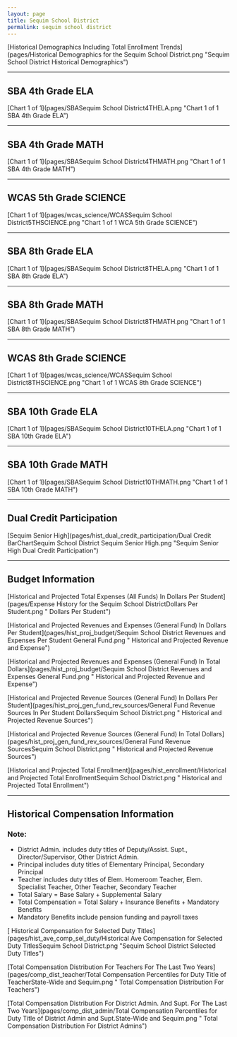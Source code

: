 ```yaml
---
layout: page
title: Sequim School District
permalink: sequim school district
---
```



[Historical Demographics Including Total Enrollment Trends](pages/Historical Demographics for the Sequim School District.png "Sequim School District Historical Demographics")

___

## SBA 4th Grade ELA

[Chart 1 of 1](pages/SBASequim School District4THELA.png "Chart 1 of 1 SBA 4th Grade ELA")


___

## SBA 4th Grade MATH

[Chart 1 of 1](pages/SBASequim School District4THMATH.png "Chart 1 of 1 SBA 4th Grade MATH")


___

## WCAS 5th Grade SCIENCE

[Chart 1 of 1](pages/wcas_science/WCASSequim School District5THSCIENCE.png "Chart 1 of 1 WCA 5th Grade SCIENCE")


___

## SBA 8th Grade ELA

[Chart 1 of 1](pages/SBASequim School District8THELA.png "Chart 1 of 1 SBA 8th Grade ELA")


___

## SBA 8th Grade MATH

[Chart 1 of 1](pages/SBASequim School District8THMATH.png "Chart 1 of 1 SBA 8th Grade MATH")


___

## WCAS 8th Grade SCIENCE

[Chart 1 of 1](pages/wcas_science/WCASSequim School District8THSCIENCE.png "Chart 1 of 1 WCAS 8th Grade SCIENCE")


___

## SBA 10th Grade ELA

[Chart 1 of 1](pages/SBASequim School District10THELA.png "Chart 1 of 1 SBA 10th Grade ELA")


___

## SBA 10th Grade MATH

[Chart 1 of 1](pages/SBASequim School District10THMATH.png "Chart 1 of 1 SBA 10th Grade MATH")


___

## Dual Credit Participation

[Sequim Senior High](pages/hist_dual_credit_participation/Dual Credit BarChartSequim School District Sequim Senior High.png "Sequim Senior High Dual Credit Participation")


___

## Budget Information

[Historical and Projected Total Expenses (All Funds) In Dollars Per Student](pages/Expense History for the Sequim School DistrictDollars Per Student.png " Dollars Per Student")

[Historical and Projected Revenues and Expenses (General Fund) In Dollars Per Student](pages/hist_proj_budget/Sequim School District Revenues and Expenses Per Student General Fund.png " Historical and Projected Revenue and Expense")

[Historical and Projected Revenues and Expenses (General Fund) In Total Dollars](pages/hist_proj_budget/Sequim School District Revenues and Expenses General Fund.png " Historical and Projected Revenue and Expense")

[Historical and Projected Revenue Sources (General Fund) In Dollars Per Student](pages/hist_proj_gen_fund_rev_sources/General Fund Revenue Sources In Per Student DollarsSequim School District.png " Historical and Projected Revenue Sources")

[Historical and Projected Revenue Sources (General Fund) In Total Dollars](pages/hist_proj_gen_fund_rev_sources/General Fund Revenue SourcesSequim School District.png " Historical and Projected Revenue Sources")

[Historical and Projected Total Enrollment](pages/hist_enrollment/Historical and Projected Total EnrollmentSequim School District.png " Historical and Projected Total Enrollment")


___

## Historical Compensation Information
### Note:
- District Admin. includes duty titles of Deputy/Assist. Supt., Director/Supervisor, Other District Admin.
- Principal includes duty titles of Elementary Principal, Secondary Principal
- Teacher includes duty titles of Elem. Homeroom Teacher, Elem. Specialist Teacher, Other Teacher, Secondary Teacher
- Total Salary = Base Salary + Supplemental Salary
- Total Compensation = Total Salary + Insurance Benefits + Mandatory Benefits
- Mandatory Benefits include pension funding and payroll taxes

[ Historical Compensation for Selected Duty Titles](pages/hist_ave_comp_sel_duty/Historical Ave Compensation for Selected Duty TitlesSequim School District.png "Sequim School District Selected Duty Titles")

[Total Compensation Distribution For Teachers For The Last Two Years](pages/comp_dist_teacher/Total Compensation Percentiles for Duty Title of TeacherState-Wide and Sequim.png " Total Compensation Distribution For Teachers")

[Total Compensation Distribution For District Admin. And Supt. For The Last Two Years](pages/comp_dist_admin/Total Compensation Percentiles for Duty Title of District Admin and Supt.State-Wide and Sequim.png " Total Compensation Distribution For District Admins")

